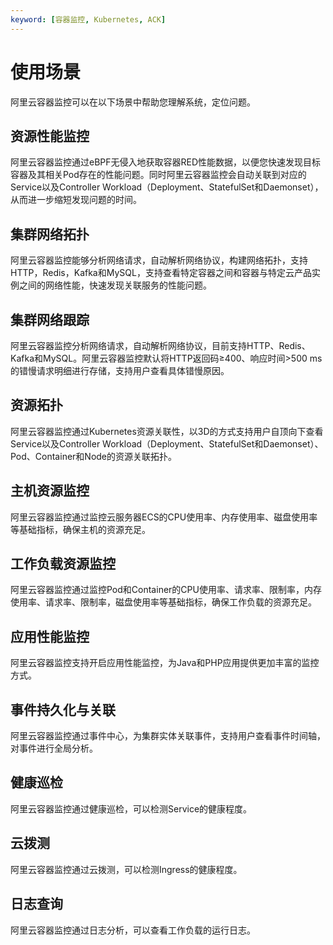 ```yaml
---
keyword: [容器监控, Kubernetes, ACK]
---
```


# 使用场景

阿里云容器监控可以在以下场景中帮助您理解系统，定位问题。

## 资源性能监控

阿里云容器监控通过eBPF无侵入地获取容器RED性能数据，以便您快速发现目标容器及其相关Pod存在的性能问题。同时阿里云容器监控会自动关联到对应的Service以及Controller Workload（Deployment、StatefulSet和Daemonset），从而进一步缩短发现问题的时间。

## 集群网络拓扑

阿里云容器监控能够分析网络请求，自动解析网络协议，构建网络拓扑，支持HTTP，Redis，Kafka和MySQL，支持查看特定容器之间和容器与特定云产品实例之间的网络性能，快速发现关联服务的性能问题。

## 集群网络跟踪

阿里云容器监控分析网络请求，自动解析网络协议，目前支持HTTP、Redis、Kafka和MySQL。阿里云容器监控默认将HTTP返回码≥400、响应时间\>500 ms的错慢请求明细进行存储，支持用户查看具体错慢原因。

## 资源拓扑

阿里云容器监控通过Kubernetes资源关联性，以3D的方式支持用户自顶向下查看Service以及Controller Workload（Deployment、StatefulSet和Daemonset）、Pod、Container和Node的资源关联拓扑。

## 主机资源监控

阿里云容器监控通过监控云服务器ECS的CPU使用率、内存使用率、磁盘使用率等基础指标，确保主机的资源充足。

## 工作负载资源监控

阿里云容器监控通过监控Pod和Container的CPU使用率、请求率、限制率，内存使用率、请求率、限制率，磁盘使用率等基础指标，确保工作负载的资源充足。

## 应用性能监控

阿里云容器监控支持开启应用性能监控，为Java和PHP应用提供更加丰富的监控方式。

## 事件持久化与关联

阿里云容器监控通过事件中心，为集群实体关联事件，支持用户查看事件时间轴，对事件进行全局分析。

## 健康巡检

阿里云容器监控通过健康巡检，可以检测Service的健康程度。

## 云拨测

阿里云容器监控通过云拨测，可以检测Ingress的健康程度。

## 日志查询

阿里云容器监控通过日志分析，可以查看工作负载的运行日志。

